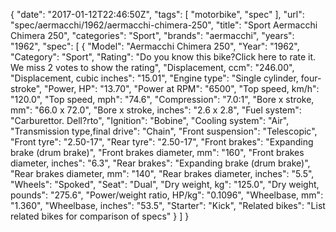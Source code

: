 {
    "date": "2017-01-12T22:46:50Z",
    "tags": [
        "motorbike",
        "spec"
    ],
    "url": "spec\/aermacchi\/1962\/aermacchi-chimera-250",
    "title": "Sport Aermacchi Chimera 250",
    "categories": "Sport",
    "brands": "aermacchi",
    "years": "1962",
    "spec": [
        {
            "Model": "Aermacchi Chimera 250",
            "Year": "1962",
            "Category": "Sport",
            "Rating": "Do you know this bike?Click here to rate it. We miss 2 votes to show the rating",
            "Displacement, ccm": "246.00",
            "Displacement, cubic inches": "15.01",
            "Engine type": "Single cylinder, four-stroke",
            "Power, HP": "13.70",
            "Power at RPM": "6500",
            "Top speed, km\/h": "120.0",
            "Top speed, mph": "74.6",
            "Compression": "7.0:1",
            "Bore x stroke, mm": "66.0 x 72.0",
            "Bore x stroke, inches": "2.6 x 2.8",
            "Fuel system": "Carburettor. Dell?rto",
            "Ignition": "Bobine",
            "Cooling system": "Air",
            "Transmission type,final drive": "Chain",
            "Front suspension": "Telescopic",
            "Front tyre": "2.50-17",
            "Rear tyre": "2.50-17",
            "Front brakes": "Expanding brake (drum brake)",
            "Front brakes diameter, mm": "160",
            "Front brakes diameter, inches": "6.3",
            "Rear brakes": "Expanding brake (drum brake)",
            "Rear brakes diameter, mm": "140",
            "Rear brakes diameter, inches": "5.5",
            "Wheels": "Spoked",
            "Seat": "Dual",
            "Dry weight, kg": "125.0",
            "Dry weight, pounds": "275.6",
            "Power\/weight ratio, HP\/kg": "0.1096",
            "Wheelbase, mm": "1.360",
            "Wheelbase, inches": "53.5",
            "Starter": "Kick",
            "Related bikes": "List related bikes for comparison of specs"
        }
    ]
}